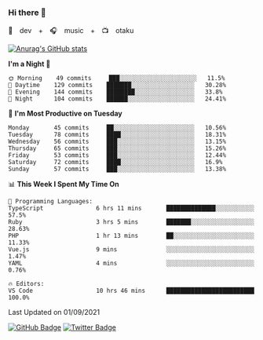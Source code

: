 ### Hi there 👋

🚀　dev　+　🎧　music　+　📺　otaku


[![Anurag's GitHub stats](https://github-readme-stats.vercel.app/api?username=koheitasaka&count_private=true&show_icons=true&theme=monokai)](https://github.com/koheitasaka/github-readme-stats)

<!--START_SECTION:waka-->
**I'm a Night 🦉** 

```text
🌞 Morning    49 commits     ███░░░░░░░░░░░░░░░░░░░░░░   11.5% 
🌆 Daytime    129 commits    ███████░░░░░░░░░░░░░░░░░░   30.28% 
🌃 Evening    144 commits    ████████░░░░░░░░░░░░░░░░░   33.8% 
🌙 Night      104 commits    ██████░░░░░░░░░░░░░░░░░░░   24.41%

```
📅 **I'm Most Productive on Tuesday** 

```text
Monday       45 commits     ██░░░░░░░░░░░░░░░░░░░░░░░   10.56% 
Tuesday      78 commits     ████░░░░░░░░░░░░░░░░░░░░░   18.31% 
Wednesday    56 commits     ███░░░░░░░░░░░░░░░░░░░░░░   13.15% 
Thursday     65 commits     ███░░░░░░░░░░░░░░░░░░░░░░   15.26% 
Friday       53 commits     ███░░░░░░░░░░░░░░░░░░░░░░   12.44% 
Saturday     72 commits     ████░░░░░░░░░░░░░░░░░░░░░   16.9% 
Sunday       57 commits     ███░░░░░░░░░░░░░░░░░░░░░░   13.38%

```


📊 **This Week I Spent My Time On** 

```text
💬 Programming Languages: 
TypeScript               6 hrs 11 mins       ██████████████░░░░░░░░░░░   57.5% 
Ruby                     3 hrs 5 mins        ███████░░░░░░░░░░░░░░░░░░   28.63% 
PHP                      1 hr 13 mins        ██░░░░░░░░░░░░░░░░░░░░░░░   11.33% 
Vue.js                   9 mins              ░░░░░░░░░░░░░░░░░░░░░░░░░   1.47% 
YAML                     4 mins              ░░░░░░░░░░░░░░░░░░░░░░░░░   0.76%

🔥 Editors: 
VS Code                  10 hrs 46 mins      █████████████████████████   100.0%

```


 Last Updated on 01/09/2021
<!--END_SECTION:waka-->

[![GitHub Badge](https://img.shields.io/badge/GitHub-100000?style=for-the-badge&logo=github&logoColor=white)](https://github.com/koheitasaka)
[![Twitter Badge](https://img.shields.io/badge/Twitter-1DA1F2?style=for-the-badge&logo=twitter&logoColor=white)](https://twitter.com/sleep_asleep_)

